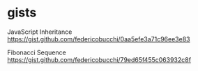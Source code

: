 gists
=====

JavaScript Inheritance  
https://gist.github.com/federicobucchi/0aa5efe3a71c96ee3e83

Fibonacci Sequence  
https://gist.github.com/federicobucchi/79ed65f455c063932c8f
